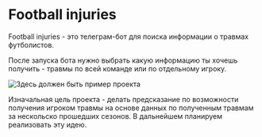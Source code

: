 # Football injuries

Football injuries - это телеграм-бот для поиска информации о травмах футболистов.

После запуска бота нужно выбрать какую информацию ты хочешь получить - травмы по всей команде или по отдельному игроку.

![Здесь должен быть пример проекта]([https://github.com/alekseybeloded/.github/raw/main/example_project.png](https://drive.google.com/file/d/1ozoDhJYeWHYY29KlKvQ3NX3IAdGEgst4/view?usp=sharing))

Изначальная цель проекта - делать предсказание по возможности получения игроком травмы на основе данных по полученным травмам за нескольско прошедших сезонов. В дальнейшем планируем реализовать эту идею.
